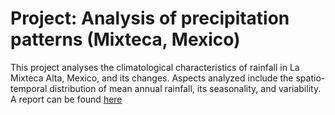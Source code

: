 # Project: Analysis of precipitation patterns (Mixteca, Mexico)

This project analyses the climatological characteristics of rainfall in La Mixteca Alta, Mexico, and its changes. Aspects analyzed include the spatio-temporal distribution of mean annual rainfall, its seasonality, and variability. A report can be found [here](https://raw.githack.com/carlosdobler/Project_mixteca_precip_analysis/master/02_precip_analysis.html)